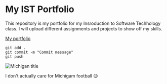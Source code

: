 # My IST Portfolio

This repository is my portfolio for my Insroduction to Software Techhology class. I will upload different assignments and projects to show off my skills.

[My portfolio](https://github.com/VeronikaYarova/ist-portfolio-yarova.git)

```
git add .
git commit -m "Commit message"
git push 
```

![Michigan title](https://media.cnn.com/api/v1/images/stellar/prod/240109113626-04-college-football-playoff-update.jpg)

I don't actually care for Michigam football :wink:
